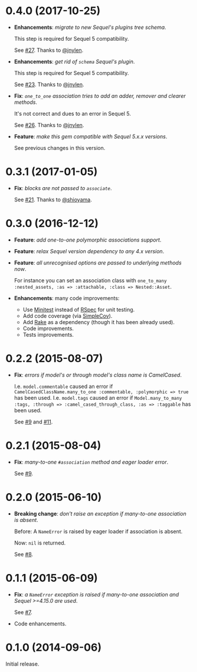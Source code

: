# 0.4.0 (2017-10-25)

* **Enhancements**: *migrate to new Sequel's plugins tree schema.*

  This step is required for Sequel 5 compatibility.

  See [#27](https://github.com/jackdempsey/sequel_polymorphic/pull/27).
  Thanks to [@jnylen](https://github.com/jnylen).

* **Enhancements**: *get rid of `schema` Sequel's plugin*.

  This step is required for Sequel 5 compatibility.

  See [#23](https://github.com/jackdempsey/sequel_polymorphic/pull/23).
  Thanks to [@jnylen](https://github.com/jnylen).

* **Fix**: *`one_to_one` association tries to add an adder, remover and clearer methods*.

  It's not correct and dues to an error in Sequel 5.

  See [#26](https://github.com/jackdempsey/sequel_polymorphic/pull/26).
  Thanks to [@jnylen](https://github.com/jnylen).

* **Feature**: *make this gem compatible with Sequel 5.x.x versions*.

  See previous changes in this version.

# 0.3.1 (2017-01-05)

* **Fix**: *blocks are not passed to `associate`*.

  See [#21](https://github.com/jackdempsey/sequel_polymorphic/pull/21).
  Thanks to [@shioyama](https://github.com/shioyama).

# 0.3.0 (2016-12-12)

* **Feature**: *add one-to-one polymorphic associations support*.

* **Feature**: *relax Sequel version dependency to any 4.x version*.

* **Feature**: *all unrecognised options are passed to underlying methods now*.

  For instance you can set an association class with `one_to_many :nested_assets, :as => :attachable, :class => Nested::Asset`.

* **Enhancements**: many code improvements:

  * Use [Minitest](https://github.com/seattlerb/minitest) instead of [RSpec](http://rspec.info/) for unit testing.
  * Add code coverage (via [SimpleCov](https://github.com/colszowka/simplecov)).
  * Add [Rake](https://github.com/ruby/rake) as a dependency (though it has been already used).
  * Code improvements.
  * Tests improvements.

# 0.2.2 (2015-08-07)

* **Fix**: *errors if model's or through model's class name is CamelCased*.

  I.e. `model.commentable` caused an error if `CamelCasedClassName.many_to_one :commentable, :polymorphic => true` has been used.
  I.e. `model.tags` caused an error if `Model.many_to_many :tags, :through => :camel_cased_through_class, :as => :taggable` has been used.

  See [#9](https://github.com/jackdempsey/sequel_polymorphic/issues/9)
  and [#11](https://github.com/jackdempsey/sequel_polymorphic/issues/11).

# 0.2.1 (2015-08-04)

* **Fix**: *many-to-one `#association` method and eager loader error*.

  See [#9](https://github.com/jackdempsey/sequel_polymorphic/issues/9).

# 0.2.0 (2015-06-10)

* **Breaking change**: *don't raise an exception if many-to-one association is absent*.

  Before: A `NameError` is raised by eager loader if association is absent.

  Now: `nil` is returned.

  See [#8](https://github.com/jackdempsey/sequel_polymorphic/issues/8).

# 0.1.1 (2015-06-09)

* **Fix**: *a `NameError` exception is raised if many-to-one association and Sequel >=4.15.0 are used*.

  See [#7](https://github.com/jackdempsey/sequel_polymorphic/issues/7).

* Code enhancements.

# 0.1.0 (2014-09-06)

Initial release.
